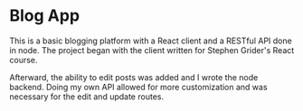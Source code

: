 # Blog App

This is a basic blogging platform with a React client and a RESTful API done in node.  The project began with the client written for Stephen Grider's React course.  

Afterward, the ability to edit posts was added and I wrote the node backend.  Doing my own API allowed for more customization and was necessary for the edit and update routes.



